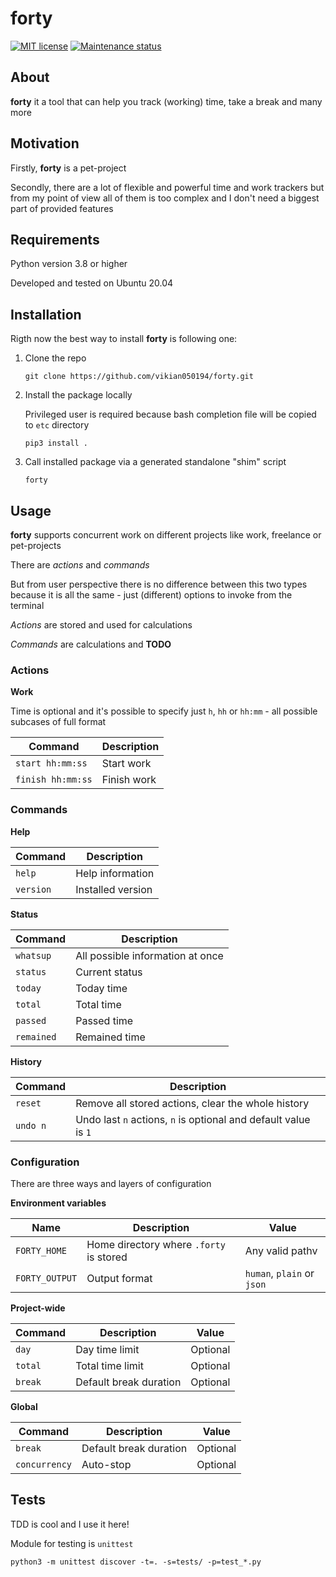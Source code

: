 # forty

[![MIT license][license-badge]][license-url]
[![Maintenance status][status-badge]][status-url]

## About

**forty** it a tool that can help you track (working) time, take a break and many more


## Motivation

Firstly, **forty** is a pet-project

Secondly, there are a lot of flexible and powerful time and work trackers but from my point of view all of them is too complex and I don't need a biggest part of provided features


## Requirements

Python version 3.8 or higher

Developed and tested on Ubuntu 20.04


## Installation

Rigth now the best way to install **forty** is following one:
1. Clone the repo
    ```
    git clone https://github.com/vikian050194/forty.git
    ```
2. Install the package locally

   Privileged user is required because bash completion file will be copied to `etc` directory
    ```
    pip3 install .
    ```
3. Call installed package via a generated standalone "shim" script
    ```
    forty
    ```


## Usage

**forty** supports concurrent work on different projects like work, freelance or pet-projects

There are *actions* and *commands*

But from user perspective there is no difference between this two types because it is all the same - just (different) options to invoke from the terminal

*Actions* are stored and used for calculations

*Commands* are calculations and **TODO**

### Actions

**Work**

Time is optional and it's possible to specify just `h`, `hh` or `hh:mm` - all possible subcases of full format

| Command | Description |
| --- | --- |
| `start hh:mm:ss` | Start work |
| `finish hh:mm:ss` | Finish work |

### Commands

**Help**

| Command | Description |
| --- | --- |
| `help` | Help information |
| `version` | Installed version |

**Status**

| Command | Description |
| --- | --- |
| `whatsup` | All possible information at once |
| `status` | Current status |
| `today` | Today time |
| `total` | Total time |
| `passed` | Passed time |
| `remained` | Remained time |

**History**

| Command | Description |
| --- | --- |
| `reset` | Remove all stored actions, clear the whole history |
| `undo n` | Undo last `n` actions, `n` is optional and default value is `1` |

### Configuration

There are three ways and layers of configuration

**Environment variables**

| Name | Description | Value |
| --- | --- | --- |
| `FORTY_HOME` | Home directory where `.forty` is stored | Any valid pathv|
| `FORTY_OUTPUT` | Output format | `human`, `plain` or `json` |

**Project-wide**

| Command | Description | Value |
| --- | --- | --- |
| `day` | Day time limit | Optional |
| `total` | Total time limit | Optional |
| `break` | Default break duration | Optional |

**Global**

| Command | Description | Value |
| --- | --- | --- |
| `break` | Default break duration | Optional |
| `concurrency` | Auto-stop | Optional |

## Tests

TDD is cool and I use it here!

Module for testing is `unittest`

```
python3 -m unittest discover -t=. -s=tests/ -p=test_*.py
```

[status-url]: https://github.com/vikian050194/forty/pulse
[status-badge]: https://img.shields.io/github/last-commit/vikian050194/forty.svg

[license-url]: https://github.com/vikian050194/forty/blob/master/LICENSE
[license-badge]: https://img.shields.io/github/license/vikian050194/forty.svg
